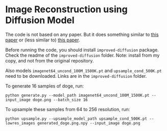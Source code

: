 # Image Reconstruction using Diffusion Model

The code is not based on any paper. But it does something similar to [this paper](https://openaccess.thecvf.com/content/CVPR2022/papers/Lugmayr_RePaint_Inpainting_Using_Denoising_Diffusion_Probabilistic_Models_CVPR_2022_paper.pdf) or (less similar to) [this paper](https://arxiv.org/pdf/2112.10741.pdf).

Before running the code, you should install `improved-diffusion` package. Check the readme of the `improved-diffusion` folder. Note: install from my copy, and not from the original repository.

Also models `imagenet64_uncond_100M_1500K.pt` and `upsample_cond_500K.pt` need to be downloaded. Links are in the `improved-diffusion` folder.

To generate 16 samples of doge, run:

```
python generate.py --model_path imagenet64_uncond_100M_1500K.pt --input_image doge.png --batch_size 16
```

To upsample these samples from 64 to 256 resolution, run:

```
python upsample.py --upsample_model_path upsample_cond_500K.pt --lowres_images generated_doge.png.npy --input_image doge.png
```

